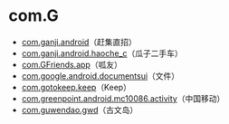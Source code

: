 # com.G

- [com.ganji.android](./com.ganji.android/readme.md)（赶集直招）
- [com.ganji.android.haoche_c](./com.ganji.android.haoche_c/readme.md)（瓜子二手车）
- [com.GFriends.app](./com.GFriends.app/readme.md)（呱友）
- [com.google.android.documentsui](./com.google.android.documentsui/readme.md)（文件）
- [com.gotokeep.keep](./com.gotokeep.keep/readme.md)（Keep）
- [com.greenpoint.android.mc10086.activity](./com.greenpoint.android.mc10086.activity/readme.md)（中国移动）
- [com.guwendao.gwd](./com.guwendao.gwd/readme.md)（古文岛）
